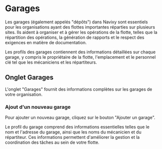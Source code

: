 # Garages

Les garages (également appelés "dépôts") dans Navixy sont essentiels pour les organisations ayant des flottes importantes réparties sur plusieurs sites. Ils aident à organiser et à gérer les opérations de la flotte, telles que la répartition des opérations, la génération de rapports et le respect des exigences en matière de documentation.

Les profils des garages contiennent des informations détaillées sur chaque garage, y compris le propriétaire de la flotte, l'emplacement et le personnel clé tel que les mécaniciens et les répartiteurs.

## Onglet Garages

L'onglet "Garages" fournit des informations complètes sur les garages de votre organisation.

### Ajout d'un nouveau garage

Pour ajouter un nouveau garage, cliquez sur le bouton "Ajouter un garage".

Le profil du garage comprend des informations essentielles telles que le nom et l'adresse du garage, ainsi que les noms du mécanicien et du répartiteur. Ces informations permettent d'améliorer la gestion et la coordination des tâches au sein de votre flotte.